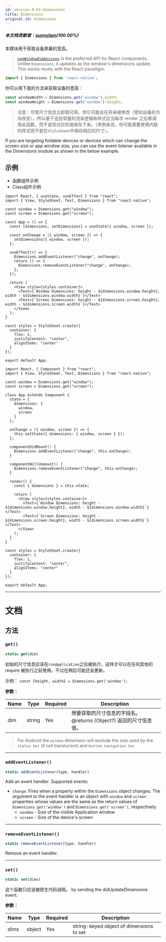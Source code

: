 ```yaml
---
id: version-0.63-dimensions
title: Dimensions
original_id: dimensions
---
```


##### 本文档贡献者：[sunnylqm](https://github.com/search?q=sunnylqm&type=Users)(100.00%)

本模块用于获取设备屏幕的宽高。

> [`useWindowDimensions`](usewindowdimensions) is the preferred API for React components. Unlike `Dimensions`, it updates as the window's dimensions update. This works nicely with the React paradigm.

```jsx
import { Dimensions } from 'react-native';
```

你可以用下面的方法来获取设备的宽高：

```jsx
const windowWidth = Dimensions.get('window').width;
const windowHeight = Dimensions.get('window').height;
```

> 注意：尽管尺寸信息立即就可用，但它可能会在将来被修改（譬如设备的方向改变），所以基于这些常量的渲染逻辑和样式应当每次 render 之后都调用此函数，而不是将对应的值保存下来。（举例来说，你可能需要使用内联的样式而不是在<code>StyleSheet</code>中保存相应的尺寸）。

If you are targeting foldable devices or devices which can change the screen size or app window size, you can use the event listener available in the Dimensions module as shown in the below example.

## 示例

<div class="toggler">
  <ul role="tablist" class="toggle-syntax">
    <li id="functional" class="button-functional" aria-selected="false" role="tab" tabindex="0" aria-controls="functionaltab" onclick="displayTabs('syntax', 'functional')">
      函数组件示例
    </li>
    <li id="classical" class="button-classical" aria-selected="false" role="tab" tabindex="0" aria-controls="classicaltab" onclick="displayTabs('syntax', 'classical')">
      Class组件示例
    </li>
  </ul>
</div>

<block class="functional syntax" />

```SnackPlayer name=Dimensions
import React, { useState, useEffect } from "react";
import { View, StyleSheet, Text, Dimensions } from "react-native";

const window = Dimensions.get("window");
const screen = Dimensions.get("screen");

const App = () => {
  const [dimensions, setDimensions] = useState({ window, screen });

  const onChange = ({ window, screen }) => {
    setDimensions({ window, screen });
  };

  useEffect(() => {
    Dimensions.addEventListener("change", onChange);
    return () => {
      Dimensions.removeEventListener("change", onChange);
    };
  });

  return (
    <View style={styles.container}>
      <Text>{`Window Dimensions: height - ${dimensions.window.height}, width - ${dimensions.window.width}`}</Text>
      <Text>{`Screen Dimensions: height - ${dimensions.screen.height}, width - ${dimensions.screen.width}`}</Text>
    </View>
  );
}

const styles = StyleSheet.create({
  container: {
    flex: 1,
    justifyContent: "center",
    alignItems: "center"
  }
});

export default App;
```

<block class="classical syntax" />

```SnackPlayer name=Dimensions
import React, { Component } from "react";
import { View, StyleSheet, Text, Dimensions } from "react-native";

const window = Dimensions.get("window");
const screen = Dimensions.get("screen");

class App extends Component {
  state = {
    dimensions: {
      window,
      screen
    }
  };

  onChange = ({ window, screen }) => {
    this.setState({ dimensions: { window, screen } });
  };

  componentDidMount() {
    Dimensions.addEventListener("change", this.onChange);
  }

  componentWillUnmount() {
    Dimensions.removeEventListener("change", this.onChange);
  }

  render() {
    const { dimensions } = this.state;

    return (
      <View style={styles.container}>
        <Text>{`Window Dimensions: height - ${dimensions.window.height}, width - ${dimensions.window.width}`}</Text>
        <Text>{`Screen Dimensions: height - ${dimensions.screen.height}, width - ${dimensions.screen.width}`}</Text>
      </View>
    );
  }
}

const styles = StyleSheet.create({
  container: {
    flex: 1,
    justifyContent: "center",
    alignItems: "center"
  }
});

export default App;
```

<block class="endBlock syntax" />

---

# 文档

## 方法

### `get()`

```jsx
static get(dim)
```

初始的尺寸信息应该在`runApplication`之后被执行，这样才可以在任何其他的 require 被执行之前使用。不过在稍后可能还会更新。

示例： `const {height, width} = Dimensions.get('window');`

**参数：**

| Name | Type   | Required | Description                                                        |
| ---- | ------ | -------- | ------------------------------------------------------------------ |
| dim  | string | Yes      | 想要获取的尺寸信息的字段名。 @returns {Object?} 返回的尺寸信息值。 |

> For Android the `window` dimension will exclude the size used by the `status bar` (if not translucent) and `bottom navigation bar`

---

### `addEventListener()`

```jsx
static addEventListener(type, handler)
```

Add an event handler. Supported events:

- `change`: Fires when a property within the `Dimensions` object changes. The argument to the event handler is an object with `window` and `screen` properties whose values are the same as the return values of `Dimensions.get('window')` and `Dimensions.get('screen')`, respectively.
  - `window` - Size of the visible Application window
  - `screen` - Size of the device's screen

---

### `removeEventListener()`

```jsx
static removeEventListener(type, handler)
```

Remove an event handler.

---

### `set()`

```jsx
static set(dims)
```

这个函数只应该被原生代码调用。 by sending the didUpdateDimensions event.

**参数：**

| Name | Type   | Required | Description                              |
| ---- | ------ | -------- | ---------------------------------------- |
| dims | object | Yes      | string-keyed object of dimensions to set |
